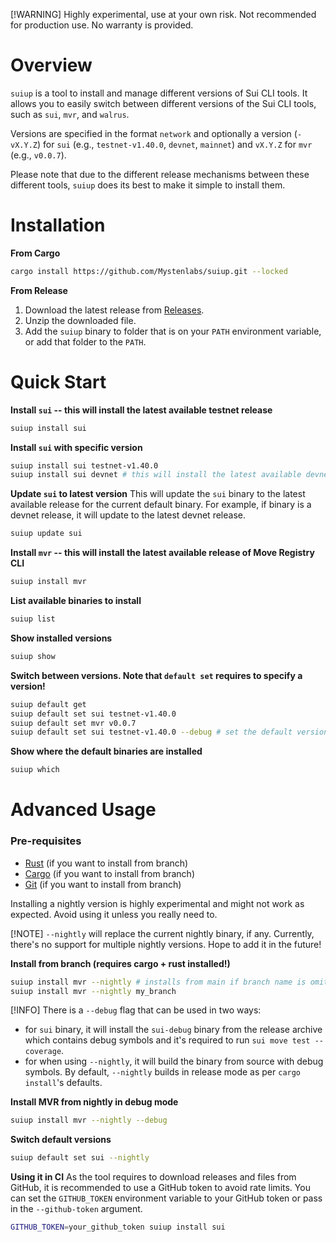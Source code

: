 [!WARNING] Highly experimental, use at your own risk. Not recommended for production use. No warranty is provided.

# Overview
`suiup` is a tool to install and manage different versions of Sui CLI tools. It allows you to easily switch between different versions of the Sui CLI tools, such as `sui`, `mvr`, and `walrus`.

Versions are specified in the format `network` and optionally a version (`-vX.Y.Z`) for `sui` (e.g., `testnet-v1.40.0`, `devnet`, `mainnet`) and `vX.Y.Z` for `mvr` (e.g., `v0.0.7`).

Please note that due to the different release mechanisms between these different tools, `suiup` does its best to make it simple to install them. 

# Installation


**From Cargo**
```bash
cargo install https://github.com/Mystenlabs/suiup.git --locked
```

**From Release**

1. Download the latest release from [Releases](https://github.com/Mystenlabs/suiup/releases).
2. Unzip the downloaded file.
3. Add the `suiup` binary to folder that is on your `PATH` environment variable, or add that folder to the `PATH`.

# Quick Start

**Install `sui` -- this will install the latest available testnet release**
```bash
suiup install sui
```

**Install `sui` with specific version**
```bash
suiup install sui testnet-v1.40.0
suiup install sui devnet # this will install the latest available devnet release
```

**Update `sui` to latest version**
This will update the `sui` binary to the latest available release for the current default binary. For example, if binary is a devnet release, it will update to the latest devnet release.
```bash
suiup update sui
```

**Install `mvr` -- this will install the latest available release of Move Registry CLI**
```bash
suiup install mvr
```

**List available binaries to install**
```bash
suiup list
```

**Show installed versions**
```bash
suiup show
```

**Switch between versions. Note that `default set` requires to specify a version!**
```bash
suiup default get
suiup default set sui testnet-v1.40.0
suiup default set mvr v0.0.7
suiup default set sui testnet-v1.40.0 --debug # set the default version to be the sui-debug binary
```

**Show where the default binaries are installed**
```bash
suiup which
```

# Advanced Usage

### Pre-requisites
- [Rust](https://www.rust-lang.org/tools/install) (if you want to install from branch)
- [Cargo](https://doc.rust-lang.org/cargo/getting-started/installation.html) (if you want to install from branch)
- [Git](https://git-scm.com/downloads) (if you want to install from branch)

Installing a nightly version is highly experimental and might not work as expected. Avoid using it unless you really need to.

[!NOTE] 
`--nightly` will replace the current nightly binary, if any. Currently, there's no support for multiple nightly versions. Hope to add it in the future!

**Install from branch (requires cargo + rust installed!)**
```bash
suiup install mvr --nightly # installs from main if branch name is omitted
suiup install mvr --nightly my_branch
```
[!INFO]
There is a `--debug` flag that can be used in two ways:
- for `sui` binary, it will install the `sui-debug` binary from the release archive which contains debug symbols and it's required to run `sui move test --coverage`.
- for when using `--nightly`, it will build the binary from source with debug symbols. By default, `--nightly` builds in release mode as per `cargo install`'s defaults.

**Install MVR from nightly in debug mode**
```bash
suiup install mvr --nightly --debug
```

**Switch default versions**
```bash
suiup default set sui --nightly
```

**Using it in CI**
As the tool requires to download releases and files from GitHub, it is recommended to use a GitHub token to avoid rate limits. You can set the `GITHUB_TOKEN` environment variable to your GitHub token or pass in the `--github-token` argument.

```bash
GITHUB_TOKEN=your_github_token suiup install sui
```
